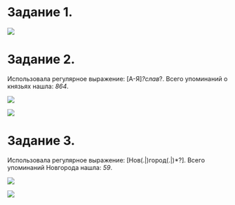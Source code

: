 # **Задание 1.**


![](https://pp.userapi.com/c847120/v847120468/695c6/lKw0bczme38.jpg)


# **Задание 2.**

Использовала регулярное выражение: [А-Я]*?слав*?. Всего упоминаний о князьях нашла: *864*.


![](https://pp.userapi.com/c847120/v847120468/695d0/_8qpGd4AMjc.jpg)

![](https://pp.userapi.com/c847120/v847120468/695da/k0p9SR3UOxY.jpg)

# **Задание 3.**

Использовала регулярное выражение: [Нов(.|)город(.|)*?]. Всего упоминаний Новгорода нашла: *59*.

![](https://pp.userapi.com/c847120/v847120468/695e4/0B-stEfAHBQ.jpg)

![](https://pp.userapi.com/c847120/v847120468/695ee/7-x3loEgR0k.jpg)
